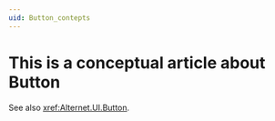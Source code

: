 ```yaml
---
uid: Button_contepts
---
```


# This is a conceptual article about Button

See also <xref:Alternet.UI.Button>.